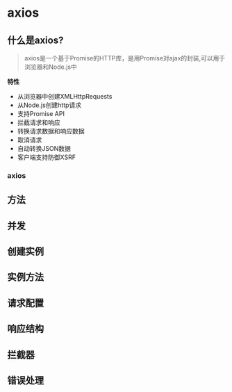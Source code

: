 # axios

## 什么是axios?   
> axios是一个基于Promise的HTTP库，是用Promise对ajax的封装,可以用于浏览器和Node.js中   

**特性**
- 从浏览器中创建XMLHttpRequests  
- 从Node.js创建http请求  
- 支持Promise API  
- 拦截请求和响应  
- 转换请求数据和响应数据  
- 取消请求
- 自动转换JSON数据
- 客户端支持防御XSRF    

### axios

## 方法
## 并发
## 创建实例
## 实例方法
## 请求配置
## 响应结构
## 拦截器
## 错误处理
